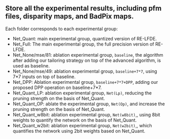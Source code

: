 ## Store all the experimental results, including pfm files, disparity maps, and BadPix maps.
Each folder corresponds to each experimental group:
- Net_Quant: main experimental group, quantized version of RE-LFDE.
- Net_Full: The main experimental group, the full precision version of RE-LFDE.
- Net_None/mse/81: ablation experimental group, ```baseline```, the algorithm after adding our tailoring strategy on top of the advanced algorithm, is used as baseline.
- Net_None/mse/49: ablation experimental group, ```baseline+7*7```, using 7*7 inputs on top of baseline.
- Net_DPP: Ablation experimental group, ```baseline+7*7+DPP```, adding our proposed DPP operation on baseline+7*7.
- Net_Quant_LP: ablation experimental group, ```Net(Lp)```, reducing the pruning strength on the basis of Net_Quant.
- Net_Quant_OP: ablate the experimental group, ```Net(Op)```, and increase the pruning strength on the basis of Net_Quant.
- Net_Quant_w8bit: ablation experimental group, ```Net(w8bit)```,, using 8bit weights to quantify the network on the basis of Net_Quant.
- Net_Quant_w2bit: ablation experimental group, ```Net(w2bit)```,, which quantifies the network using 2bit weights based on Net_Quant.
